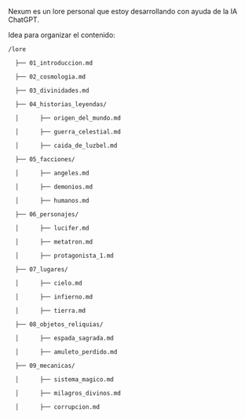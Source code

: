 Nexum es un lore personal que estoy desarrollando con ayuda de la IA ChatGPT.

Idea para organizar el contenido:

`/lore`

`  ├── 01_introduccion.md`

`  ├── 02_cosmologia.md`

`  ├── 03_divinidades.md`

`  ├── 04_historias_leyendas/`

`  │      ├── origen_del_mundo.md`

`  │      ├── guerra_celestial.md`

`  │      ├── caida_de_luzbel.md`

`  ├── 05_facciones/`

`  │      ├── angeles.md`

`  │      ├── demonios.md`

`  │      ├── humanos.md`

`  ├── 06_personajes/`

`  │      ├── lucifer.md`

`  │      ├── metatron.md`

`  │      ├── protagonista_1.md`

`  ├── 07_lugares/`

`  │      ├── cielo.md`

`  │      ├── infierno.md`

`  │      ├── tierra.md`

`  ├── 08_objetos_reliquias/`

`  │      ├── espada_sagrada.md`

`  │      ├── amuleto_perdido.md`

`  ├── 09_mecanicas/`

`  │      ├── sistema_magico.md`

`  │      ├── milagros_divinos.md`

`  │      ├── corrupcion.md`
